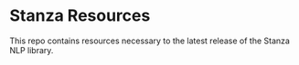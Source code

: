 Stanza Resources
=================

This repo contains resources necessary to the latest release of the Stanza NLP library.
